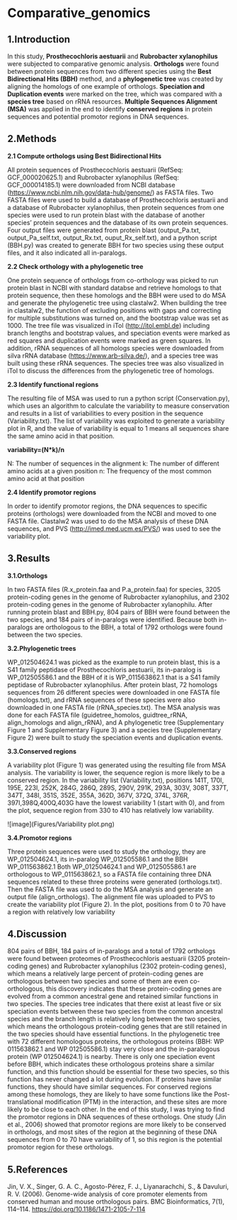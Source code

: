 # Comparative_genomics
## 1.Introduction
In this study, **Prosthecochloris aestuarii** and **Rubrobacter xylanophilus** were subjected to comparative genomic analysis. **Orthologs** were found between protein sequences from two different species using the **Best Bidirectional Hits (BBH)** method, and a **phylogenetic tree** was created by aligning the homologs of one example of orthologs. **Speciation and Duplication events** were marked on the tree, which was compared with a **species tree** based on rRNA resources. **Multiple Sequences Alignment (MSA)** was applied in the end to identify **conserved regions** in protein sequences and potential promotor regions in DNA sequences.

## 2.Methods
**2.1 Compute orthologs using Best Bidirectional Hits**

All protein sequences of Prosthecochloris aestuarii (RefSeq: GCF_000020625.1) and Rubrobacter xylanophilus (RefSeq: GCF_000014185.1) were downloaded from NCBI database (https://www.ncbi.nlm.nih.gov/data-hub/genome/) as FASTA files. Two FASTA files were used to build a database of Prosthecochloris aestuarii and a database of Rubrobacter xylanophilus, then protein sequences from one species were used to run protein blast with the database of another species’ protein sequences and the database of its own protein sequences. Four output files were generated from protein blast (output_Pa.txt, output_Pa_self.txt, output_Rx.txt, ouput_Rx_self.txt), and a python script (BBH.py) was created to generate BBH for two species using these output files, and it also indicated all in-paralogs.

**2.2 Check orthology with a phylogenetic tree**

One protein sequence of orthologs from co-orthology was picked to run protein blast in NCBI with standard databse and retrieve homologs to that protein sequence, then these homologs and the BBH were used to do MSA and generate the phylogenetic tree using clastalw2. When building the tree in clastalw2, the function of excluding positions with gaps and correcting for multiple substitutions was turned on, and the bootstrap value was set as 1000. The tree file was visualized in iTol (http://itol.embl.de) including branch lengths and bootstrap values, and speciation events were marked as red squares and duplication events were marked as green squares. In addition, rRNA sequences of all homologs species were downloaded from silva rRNA database (https://www.arb-silva.de/), and a species tree was built using these rRNA sequences. The species tree was also visualized in iTol to discuss the differences from the phylogenetic tree of homologs.

**2.3 Identify functional regions**

The resulting file of MSA was used to run a python script (Conservation.py), which uses an algorithm to calculate the variability to measure conservation and results in a list of variabilities to every position in the sequence (Variability.txt). The list of variability was exploited to generate a variability plot in R, and the value of variability is equal to 1 means all sequences share the same amino acid in that position.

**variability=(N*k)/n**

N: The number of sequences in the alignment
k: The number of different amino acids at a given position
n: The frequency of the most common amino acid at that position

**2.4 Identify promotor regions**

In order to identify promotor regions, the DNA sequences to specific proteins (orthologs) were downloaded from the NCBI and moved to one FASTA file. Clastalw2 was used to do the MSA analysis of these DNA sequences, and PVS (http://imed.med.ucm.es/PVS/) was used to see the variability plot.

## 3.Results
**3.1.Orthologs**

In two FASTA files (R.x_protein.faa and P.a_protein.faa) for species, 3205 protein-coding genes in the genome of Rubrobacter xylanophilus, and 2302 protein-coding genes in the genome of Rubrobacter xylanophilu. After running protein blast and BBH.py, 804 pairs of BBH were found between the two species, and 184 pairs of in-paralogs were identified. Because both in-paralogs are orthologous to the BBH, a total of 1792 orthologs were found between the two species.

**3.2.Phylogenetic trees**

WP_012504624.1 was picked as the example to run protein blast, this is a S41 family peptidase of Prosthecochloris aestuarii, its in-paralog is WP_012505586.1 and the BBH of it is WP_011563862.1 that is a S41 family peptidase of Rubrobacter xylanophilus. After protein blast, 72 homologs sequences from 26 different species were downloaded in one FASTA file (homologs.txt), and rRNA sequences of these species were also downloaded in one FASTA file (rRNA_species.txt). The MSA analysis was done for each FASTA file (guidetree_homolos, guidtree_rRNA, align_homologs and align_rRNA), and A phylogenetic tree (Supplementary Figure 1 and Supplementary Figure 3) and a species tree (Supplementary Figure 2) were built to study the speciation events and duplication events.

**3.3.Conserved regions**

A variability plot (Figure 1) was generated using the resulting file from MSA analysis. The variability is lower, the sequence region is more likely to be a conserved region. In the variability list (Variability.txt), positions 141T, 170I, 195E, 223I, 252K, 284G, 286Q, 289S, 290V, 291K, 293A, 303V, 308T, 337T, 347T, 348I, 351S, 352E, 355A, 362D, 367V, 372Q, 374L, 376R, 397I,398Q,400Q,403G have the lowest variability 1 (start with 0), and from the plot, sequence region from 330 to 410 has relatively low variability.

![image](Figures/Variability plot.png)

**3.4.Promotor regions**

Three protein sequences were used to study the orthology, they are WP_012504624.1, its in-paralog WP_012505586.1 and the BBH WP_011563862.1 Both WP_012504624.1 and WP_012505586.1 are orthologous to WP_011563862.1, so a FASTA file containing three DNA sequences related to these three proteins were generated (orthologs.txt). Then the FASTA file was used to do the MSA analysis and generate an output file (align_orthologs). The alignment file was uploaded to PVS to create the variability plot (Figure 2). In the plot, positions from 0 to 70 have a region with relatively low variability

## 4.Discussion 
804 pairs of BBH, 184 pairs of in-paralogs and a total of 1792 orthologs were found between proteomes of Prosthecochloris aestuarii (3205 protein-coding genes) and Rubrobacter xylanophilus (2302 protein-coding genes), which means a relatively large percent of protein-coding genes are orthologous between two species and some of them are even co-orthologous, this discovery indicates that these protein-coding genes are evolved from a common ancestral gene and retained similar functions in two species.
The species tree indicates that there exist at least five or six speciation events between these two species from the common ancestral species and the branch length is relatively long between the two species, which means the orthologous protein-coding genes that are still retained in the two species should have essential functions. In the phylogenetic tree with 72 different homologous proteins, the orthologous proteins (BBH: WP 011563862.1 and WP 012505586.1) stay very close and the in-paralogous protein (WP 012504624.1) is nearby. There is only one speciation event before BBH, which indicates these orthologous proteins share a similar function, and this function should be essential for these two species, so this function has never changed a lot during evolution.
If proteins have similar functions, they should have similar sequences. For conserved regions among these homologs, they are likely to have some functions like the Post-translational modification (PTM) in the interaction, and these sites are more likely to be close to each other.
In the end of this study, I was trying to find the promotor regions in DNA sequences of these orthologs. One study (Jin et al., 2006) showed that promotor regions are more likely to be conserved in orthologs, and most sites of the region at the beginning of these DNA sequences from 0 to 70 have variability of 1, so this region is the potential promotor region for these orthologs.

## 5.References 
Jin, V. X., Singer, G. A. C., Agosto-Pérez, F. J., Liyanarachchi, S., & Davuluri, R. V. (2006). Genome-wide analysis of core promoter elements from conserved human and mouse orthologous pairs. BMC Bioinformatics, 7(1), 114–114. https://doi.org/10.1186/1471-2105-7-114
